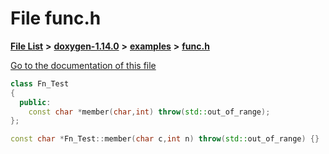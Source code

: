 

# File func.h

[**File List**](files.md) **>** [**doxygen-1.14.0**](dir_9d5bad020669189c90cda983471be5d0.md) **>** [**examples**](dir_8400fc686cf1eec637c6139505ac43d7.md) **>** [**func.h**](func_8h.md)

[Go to the documentation of this file](func_8h.md)


```C++
class Fn_Test
{
  public:
    const char *member(char,int) throw(std::out_of_range);
};

const char *Fn_Test::member(char c,int n) throw(std::out_of_range) {}


```


